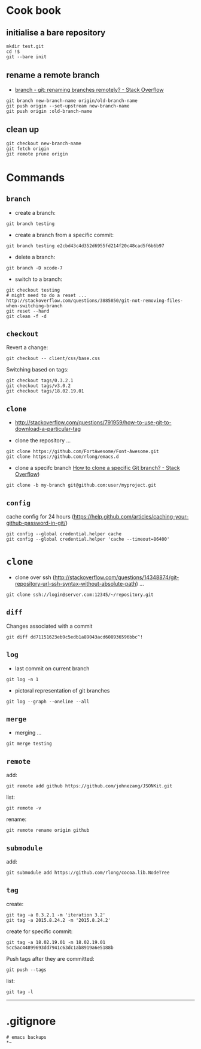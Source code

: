 


Cook book
=========


initialise a bare repository
----------------------------

```
mkdir test.git
cd !$
git --bare init
```


rename a remote branch
----------------------

* [branch - git: renaming branches remotely? - Stack Overflow](https://stackoverflow.com/questions/4753888/git-renaming-branches-remotely)

```
git branch new-branch-name origin/old-branch-name
git push origin --set-upstream new-branch-name
git push origin :old-branch-name
```


clean up
--------

```
git checkout new-branch-name
git fetch origin
git remote prune origin
```


Commands
========


`branch`
--------

* create a branch:
```
git branch testing
```

* create a branch from a specific commit:
```
git branch testing e2cbd43c4d352d6955fd214f20c48cad5f6b6b97
```

* delete a branch:
```
git branch -D xcode-7
```

* switch to a branch:
```
git checkout testing
# might need to do a reset ... http://stackoverflow.com/questions/3885850/git-not-removing-files-when-switching-branch
git reset --hard
git clean -f -d
```


`checkout`
----------

Revert a change:
```
git checkout -- client/css/base.css
```


Switching based on tags:
```
git checkout tags/0.3.2.1
git checkout tags/v3.0.2
git checkout tags/18.02.19.01
```

`clone`
-------

* <http://stackoverflow.com/questions/791959/how-to-use-git-to-download-a-particular-tag>


* clone the repository ...
```
git clone https://github.com/FortAwesome/Font-Awesome.git
git clone https://github.com/rlong/emacs.d
```

* clone a specifc branch [How to clone a specific Git branch? - Stack Overflow](https://stackoverflow.com/questions/1911109/how-to-clone-a-specific-git-branch)) 
```
git clone -b my-branch git@github.com:user/myproject.git
```

`config`
--------


cache config for 24 hours (https://help.github.com/articles/caching-your-github-password-in-git/)

```
git config --global credential.helper cache
git config --global credential.helper 'cache --timeout=86400'
```

`clone`
=======

* clone over ssh (http://stackoverflow.com/questions/14348874/git-repository-url-ssh-syntax-without-absolute-path) ...
```
git clone ssh://login@server.com:12345/~/repository.git
```

`diff`
------


Changes associated with a commit
```
git diff dd71151623eb9c5edb1a89043acd608936596bbc^!
```

`log`
-----

* last commit on current branch
```
git log -n 1
```

* pictoral representation of git branches
```
git log --graph --oneline --all
```

`merge`
-------

* merging ...
```
git merge testing
```

`remote`
--------

add:
```
git remote add github https://github.com/johnezang/JSONKit.git
```

list:
```
git remote -v
```

rename:
```
git remote rename origin github
```


`submodule`
-----------

add:
```
git submodule add https://github.com/rlong/cocoa.lib.NodeTree
```

`tag`
-----


create:
```
git tag -a 0.3.2.1 -m 'iteration 3.2'
git tag -a 2015.8.24.2 -m '2015.8.24.2'
```

create for specific commit:
```
git tag -a 18.02.19.01 -m 18.02.19.01 5cc5ac44899693dd7941c63dc1ab8919a6e5188b
```


Push tags after they are committed:
```
git push --tags
```

list:
```
git tag -l
```


-------------------------------------------------------------------------------

.gitignore
==========

```
# emacs backups
*~
```
